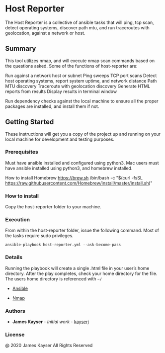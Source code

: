 # Host Reporter

The Host Reporter is a collective of ansible tasks that will ping, tcp scan, detect operating systems, discover path mtu, and run traceroutes with geolocation, against a network or host.

## Summary
This tool utilizes nmap, and will execute nmap scan commands based on the questions asked.  Some of the functions of host-reporter are:

Run against a network host or subnet
Ping sweeps
TCP port scans
Detect host operating systems, report system uptime, and network distance
Path MTU discovery
Traceroute with geolocation discovery
Generate HTML reports from results
Display results in terminal window

Run dependency checks against the local machine to ensure all the proper packages are installed, and install them if not.  


## Getting Started

These instructions will get you a copy of the project up and running on your local machine for development and testing purposes.


### Prerequisites

Must have ansible installed and configured using python3.
Mac users must have ansible installed using python3, and homebrew installed.

How to install Homebrew https://brew.sh
/bin/bash -c "$(curl -fsSL https://raw.githubusercontent.com/Homebrew/install/master/install.sh)"


### How to install

Copy the host-reporter folder to your machine.


### Execution

From within the host-reporter folder, issue the following command. Most of the tasks require sudo privileges. 

```
ansible-playbook host-reporter.yml --ask-become-pass
```


### Details

Running the playbook will create a single .html file in your user’s home directory.  After the play completes, check your home directory for the file. The users home directory is referenced with `~/`


* [Ansible](https://www.ansible.com/)

* [Nmap](https://nmap.org)

### Authors

* **James Kayser** - *Initial work* - [kayserj](https://github.com/kayserj)

### License

@ 2020 James Kayser All Rights Reserved


